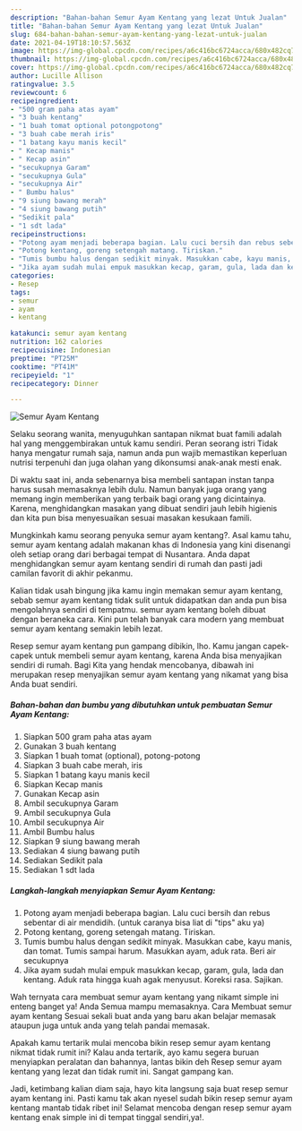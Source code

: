 ```yaml
---
description: "Bahan-bahan Semur Ayam Kentang yang lezat Untuk Jualan"
title: "Bahan-bahan Semur Ayam Kentang yang lezat Untuk Jualan"
slug: 684-bahan-bahan-semur-ayam-kentang-yang-lezat-untuk-jualan
date: 2021-04-19T18:10:57.563Z
image: https://img-global.cpcdn.com/recipes/a6c416bc6724acca/680x482cq70/semur-ayam-kentang-foto-resep-utama.jpg
thumbnail: https://img-global.cpcdn.com/recipes/a6c416bc6724acca/680x482cq70/semur-ayam-kentang-foto-resep-utama.jpg
cover: https://img-global.cpcdn.com/recipes/a6c416bc6724acca/680x482cq70/semur-ayam-kentang-foto-resep-utama.jpg
author: Lucille Allison
ratingvalue: 3.5
reviewcount: 6
recipeingredient:
- "500 gram paha atas ayam"
- "3 buah kentang"
- "1 buah tomat optional potongpotong"
- "3 buah cabe merah iris"
- "1 batang kayu manis kecil"
- " Kecap manis"
- " Kecap asin"
- "secukupnya Garam"
- "secukupnya Gula"
- "secukupnya Air"
- " Bumbu halus"
- "9 siung bawang merah"
- "4 siung bawang putih"
- "Sedikit pala"
- "1 sdt lada"
recipeinstructions:
- "Potong ayam menjadi beberapa bagian. Lalu cuci bersih dan rebus sebentar di air mendidih. (untuk caranya bisa liat di &#34;tips&#34; aku ya)"
- "Potong kentang, goreng setengah matang. Tiriskan."
- "Tumis bumbu halus dengan sedikit minyak. Masukkan cabe, kayu manis, dan tomat. Tumis sampai harum. Masukkan ayam, aduk rata. Beri air secukupnya"
- "Jika ayam sudah mulai empuk masukkan kecap, garam, gula, lada dan kentang. Aduk rata hingga kuah agak menyusut. Koreksi rasa. Sajikan."
categories:
- Resep
tags:
- semur
- ayam
- kentang

katakunci: semur ayam kentang 
nutrition: 162 calories
recipecuisine: Indonesian
preptime: "PT25M"
cooktime: "PT41M"
recipeyield: "1"
recipecategory: Dinner

---
```



![Semur Ayam Kentang](https://img-global.cpcdn.com/recipes/a6c416bc6724acca/680x482cq70/semur-ayam-kentang-foto-resep-utama.jpg)

Selaku seorang wanita, menyuguhkan santapan nikmat buat famili adalah hal yang menggembirakan untuk kamu sendiri. Peran seorang istri Tidak hanya mengatur rumah saja, namun anda pun wajib memastikan keperluan nutrisi terpenuhi dan juga olahan yang dikonsumsi anak-anak mesti enak.

Di waktu  saat ini, anda sebenarnya bisa membeli santapan instan tanpa harus susah memasaknya lebih dulu. Namun banyak juga orang yang memang ingin memberikan yang terbaik bagi orang yang dicintainya. Karena, menghidangkan masakan yang dibuat sendiri jauh lebih higienis dan kita pun bisa menyesuaikan sesuai masakan kesukaan famili. 



Mungkinkah kamu seorang penyuka semur ayam kentang?. Asal kamu tahu, semur ayam kentang adalah makanan khas di Indonesia yang kini disenangi oleh setiap orang dari berbagai tempat di Nusantara. Anda dapat menghidangkan semur ayam kentang sendiri di rumah dan pasti jadi camilan favorit di akhir pekanmu.

Kalian tidak usah bingung jika kamu ingin memakan semur ayam kentang, sebab semur ayam kentang tidak sulit untuk didapatkan dan anda pun bisa mengolahnya sendiri di tempatmu. semur ayam kentang boleh dibuat dengan beraneka cara. Kini pun telah banyak cara modern yang membuat semur ayam kentang semakin lebih lezat.

Resep semur ayam kentang pun gampang dibikin, lho. Kamu jangan capek-capek untuk membeli semur ayam kentang, karena Anda bisa menyajikan sendiri di rumah. Bagi Kita yang hendak mencobanya, dibawah ini merupakan resep menyajikan semur ayam kentang yang nikamat yang bisa Anda buat sendiri.

<!--inarticleads1-->

##### Bahan-bahan dan bumbu yang dibutuhkan untuk pembuatan Semur Ayam Kentang:

1. Siapkan 500 gram paha atas ayam
1. Gunakan 3 buah kentang
1. Siapkan 1 buah tomat (optional), potong-potong
1. Siapkan 3 buah cabe merah, iris
1. Siapkan 1 batang kayu manis kecil
1. Siapkan  Kecap manis
1. Gunakan  Kecap asin
1. Ambil secukupnya Garam
1. Ambil secukupnya Gula
1. Ambil secukupnya Air
1. Ambil  Bumbu halus
1. Siapkan 9 siung bawang merah
1. Sediakan 4 siung bawang putih
1. Sediakan Sedikit pala
1. Sediakan 1 sdt lada




<!--inarticleads2-->

##### Langkah-langkah menyiapkan Semur Ayam Kentang:

1. Potong ayam menjadi beberapa bagian. Lalu cuci bersih dan rebus sebentar di air mendidih. (untuk caranya bisa liat di &#34;tips&#34; aku ya)
1. Potong kentang, goreng setengah matang. Tiriskan.
1. Tumis bumbu halus dengan sedikit minyak. Masukkan cabe, kayu manis, dan tomat. Tumis sampai harum. Masukkan ayam, aduk rata. Beri air secukupnya
1. Jika ayam sudah mulai empuk masukkan kecap, garam, gula, lada dan kentang. Aduk rata hingga kuah agak menyusut. Koreksi rasa. Sajikan.




Wah ternyata cara membuat semur ayam kentang yang nikamt simple ini enteng banget ya! Anda Semua mampu memasaknya. Cara Membuat semur ayam kentang Sesuai sekali buat anda yang baru akan belajar memasak ataupun juga untuk anda yang telah pandai memasak.

Apakah kamu tertarik mulai mencoba bikin resep semur ayam kentang nikmat tidak rumit ini? Kalau anda tertarik, ayo kamu segera buruan menyiapkan peralatan dan bahannya, lantas bikin deh Resep semur ayam kentang yang lezat dan tidak rumit ini. Sangat gampang kan. 

Jadi, ketimbang kalian diam saja, hayo kita langsung saja buat resep semur ayam kentang ini. Pasti kamu tak akan nyesel sudah bikin resep semur ayam kentang mantab tidak ribet ini! Selamat mencoba dengan resep semur ayam kentang enak simple ini di tempat tinggal sendiri,ya!.


